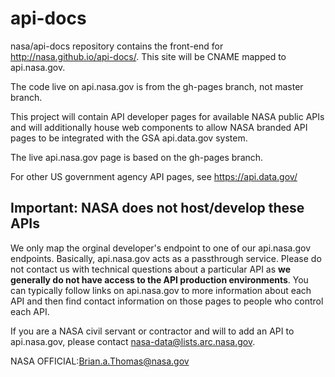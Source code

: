 # api-docs

nasa/api-docs repository contains the front-end for http://nasa.github.io/api-docs/.  This site will be CNAME mapped to 
api.nasa.gov. 

The code live on api.nasa.gov is from the gh-pages branch, not master branch.

This project will contain API developer pages for available NASA public APIs and will additionally house web components to allow NASA branded API pages to be integrated with the GSA api.data.gov system. 

The live api.nasa.gov page is based on the gh-pages branch.

For other US government agency API pages, see <a href="https://api.data.gov/">https://api.data.gov/</a>

## Important: NASA does not host/develop these APIs
We only map the orginal developer's endpoint to one of our api.nasa.gov endpoints. Basically, api.nasa.gov acts as a passthrough service. Please do not contact us with technical questions about a particular API as <b>we generally do not have access to the API production environments</b>. You can typically follow links on api.nasa.gov to more information about each API and then find contact information on those pages to people who control each API.

If you are a NASA civil servant or contractor and will to add an API to api.nasa.gov, please contact nasa-data@lists.arc.nasa.gov.

NASA OFFICIAL:Brian.a.Thomas@nasa.gov

